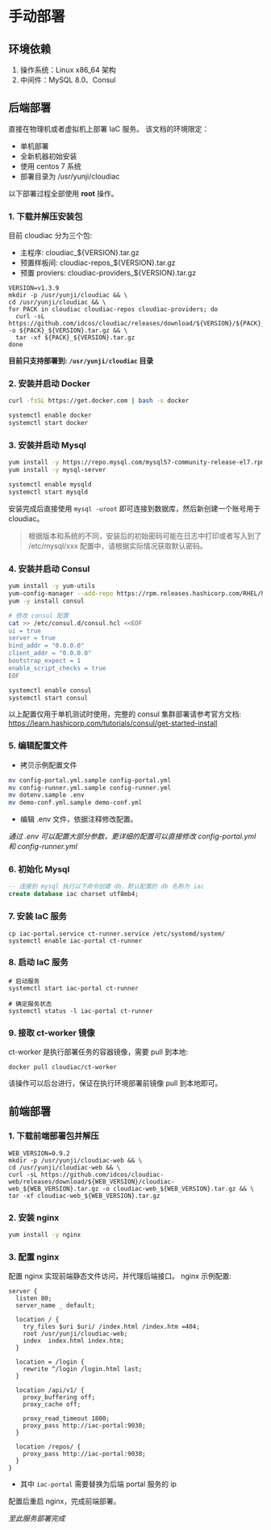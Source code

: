 # 手动部署

## 环境依赖

1. 操作系统：Linux x86_64 架构
2. 中间件：MySQL 8.0、Consul

## 后端部署

直接在物理机或者虚拟机上部署 IaC 服务。 该文档的环境限定：

- 单机部署
- 全新机器初始安装
- 使用 centos 7 系统
- 部署目录为 /usr/yunji/cloudiac

以下部署过程全部使用 **root** 操作。

### 1. 下载并解压安装包

目前 cloudiac 分为三个包:

- 主程序: cloudiac_${VERSION}.tar.gz
- 预置样板间: cloudiac-repos_${VERSION}.tar.gz
- 预置 proviers: cloudiac-providers_${VERSION}.tar.gz

```
VERSION=v1.3.9
mkdir -p /usr/yunji/cloudiac && \
cd /usr/yunji/cloudiac && \
for PACK in cloudiac cloudiac-repos cloudiac-providers; do
  curl -sL https://github.com/idcos/cloudiac/releases/download/${VERSION}/${PACK}_${VERSION}.tar.gz -o ${PACK}_${VERSION}.tar.gz && \
  tar -xf ${PACK}_${VERSION}.tar.gz
done
```

**目前只支持部署到: `/usr/yunji/cloudiac` 目录**

### 2. 安装并启动 Docker

```bash
curl -fsSL https://get.docker.com | bash -s docker

systemctl enable docker
systemctl start docker
```

### 3. 安装并启动 Mysql

```bash
yum install -y https://repo.mysql.com/mysql57-community-release-el7.rpm
yum install -y mysql-server

systemctl enable mysqld
systemctl start mysqld
```

安装完成后直接使用 `mysql -uroot` 即可连接到数据库，然后新创建一个账号用于 cloudiac。

> 根据版本和系统的不同，安装后的初始密码可能在日志中打印或者写入到了 /etc/mysql/xxx 配置中，请根据实际情况获取默认密码。

### 4. 安装并启动 Consul

```bash
yum install -y yum-utils
yum-config-manager --add-repo https://rpm.releases.hashicorp.com/RHEL/hashicorp.repo
yum -y install consul

# 修改 consul 配置
cat >> /etc/consul.d/consul.hcl <<EOF
ui = true
server = true
bind_addr = "0.0.0.0"
client_addr = "0.0.0.0"
bootstrap_expect = 1
enable_script_checks = true
EOF

systemctl enable consul
systemctl start consul
```

以上配置仅用于单机测试时使用，完整的 consul 集群部署请参考官方文档:
https://learn.hashicorp.com/tutorials/consul/get-started-install

### 5. 编辑配置文件

- 拷贝示例配置文件

```bash
mv config-portal.yml.sample config-portal.yml
mv config-runner.yml.sample config-runner.yml
mv dotenv.sample .env
mv demo-conf.yml.sample demo-conf.yml
```

- 编辑 .env 文件，依据注释修改配置。

*通过 .env 可以配置大部分参数，更详细的配置可以直接修改 config-portal.yml 和 config-runner.yml*

### 6. 初始化 Mysql

```sql
-- 连接到 mysql 执行以下命令创建 db，默认配置的 db 名称为 iac
create database iac charset utf8mb4;
```

### 7. 安装 IaC 服务

```shell
cp iac-portal.service ct-runner.service /etc/systemd/system/
systemctl enable iac-portal ct-runner
```

### 8. 启动 IaC 服务

```shell
# 启动服务
systemctl start iac-portal ct-runner

# 确定服务状态
systemctl status -l iac-portal ct-runner
```

### 9. 接取 ct-worker 镜像

ct-worker 是执行部署任务的容器镜像，需要 pull 到本地:

```
docker pull cloudiac/ct-worker
```

该操作可以后台进行，保证在执行环境部署前镜像 pull 到本地即可。

## 前端部署

### 1. 下载前端部署包并解压

```
WEB_VERSION=0.9.2
mkdir -p /usr/yunji/cloudiac-web && \
cd /usr/yunji/cloudiac-web && \
curl -sL https://github.com/idcos/cloudiac-web/releases/download/${WEB_VERSION}/cloudiac-web_${WEB_VERSION}.tar.gz -o cloudiac-web_${WEB_VERSION}.tar.gz && \
tar -xf cloudiac-web_${WEB_VERSION}.tar.gz
```

### 2. 安装 nginx

```bash
yum install -y nginx
```

### 3. 配置 nginx

配置 nginx 实现前端静态文件访问，并代理后端接口。 nginx 示例配置:

```
server {
  listen 80;
  server_name _ default;

  location / {
    try_files $uri $uri/ /index.html /index.htm =404;
    root /usr/yunji/cloudiac-web;
    index  index.html index.htm;
  }

  location = /login {
    rewrite ^/login /login.html last;
  }

  location /api/v1/ {
    proxy_buffering off;
    proxy_cache off;

    proxy_read_timeout 1800;
    proxy_pass http://iac-portal:9030;
  }

  location /repos/ {
    proxy_pass http://iac-portal:9030;
  }
}
```

- 其中 `iac-portal` 需要替换为后端 portal 服务的 ip

配置后重启 nginx，完成前端部署。

*至此服务部署完成*
